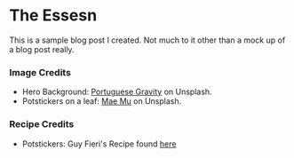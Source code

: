 # The Essesn

This is a sample blog post I created. Not much to it other than a mock up of a blog post really.

### Image Credits

- Hero Background: [Portuguese Gravity](https://unsplash.com/@portuguesegravity) on Unsplash.
- Potstickers on a leaf: [Mae Mu](https://unsplash.com/@picoftasty) on Unsplash.

### Recipe Credits

- Potstickers: Guy Fieri's Recipe found [here](https://www.foodnetwork.com/recipes/pot-sticker-ginger-pork-recipe-2015068)
